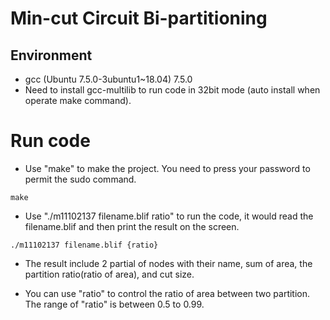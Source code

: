 # Min-cut Circuit Bi-partitioning

## Environment
- gcc (Ubuntu 7.5.0-3ubuntu1~18.04) 7.5.0
- Need to install gcc-multilib to run code in 32bit mode (auto install when operate make command).

# Run code
- Use "make" to make the project. You need to press your password to permit the sudo command.
```
make
```

- Use "./m11102137 filename.blif ratio" to run the code, it would read the filename.blif and then print the result on the screen.

```
./m11102137 filename.blif {ratio}
```

- The result include 2 partial of nodes with their name, sum of area, the partition ratio(ratio of area), and cut size.

- You can use "ratio" to control the ratio of area between two partition. The range of "ratio" is between 0.5 to 0.99.